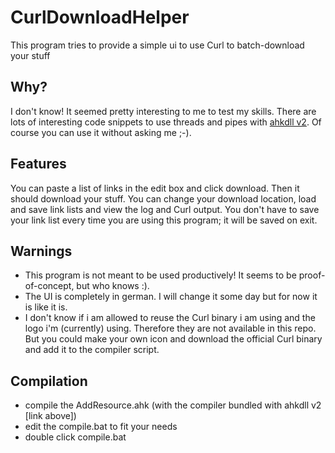 # CurlDownloadHelper
This program tries to provide a simple ui to use Curl to batch-download your stuff

## Why?
I don't know! It seemed pretty interesting to me to test my skills. There are lots of interesting code snippets to use threads and pipes with [ahkdll v2](https://github.com/HotKeyIt/ahkdll-v2-release). Of course you can use it without asking me ;-).

## Features
You can paste a list of links in the edit box and click download. Then it should download your stuff. You can change your download location, load and save link lists and view the log and Curl output. You don't have to save your link list every time you are using this program; it will be saved on exit.

## Warnings
* This program is not meant to be used productively! It seems to be proof-of-concept, but who knows :).
* The UI is completely in german. I will change it some day but for now it is like it is.
* I don't know if i am allowed to reuse the Curl binary i am using and the logo i'm (currently) using. Therefore they are not available in this repo. But you could make your own icon and download the official Curl binary and add it to the compiler script.

## Compilation
* compile the AddResource.ahk (with the compiler bundled with ahkdll v2 [link above])
* edit the compile.bat to fit your needs
* double click compile.bat
